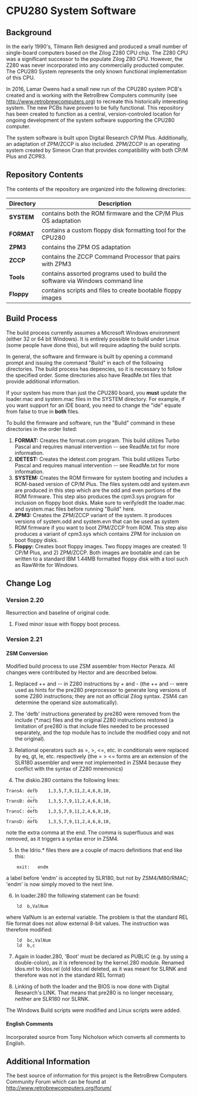 # CPU280 System Software

## Background

In the early 1990's, Tilmann Reh designed and produced a small number of single-board computers based on the Zilog Z280 CPU chip.
The Z280 CPU was a significant successor to the populate Zilog Z80 CPU.  However, the Z280 was never incorporated into any
commercially producted computer.  The CPU280 System represents the only known functional implementation of this CPU.

In 2016, Lamar Owens had a small new run of the CPU280 system PCB's created and is working with the RetroBrew Computers community
(see http://www.retrobrewcomputers.org) to recreate this historically interesting system.  The new PCBs have proven to be fully
functional.  This repository has been created to function as a central, version-controled location for ongoing development of
the system software supporting the CPU280 computer.

The system software is built upon Digital Research CP/M Plus.  Additionally, an adaptation of ZPM/ZCCP is also included.
ZPM/ZCCP is an operating system created by Simeon Cran that provides compatibility with both CP/M Plus and ZCPR3.

## Repository Contents

The contents of the repository are organized into the following directories:

| Directory | Description |
| --- | --- |
| **SYSTEM** | contains both the ROM firmware and the CP/M Plus OS adaptation |
| **FORMAT** | contains a custom floppy disk formatting tool for the CPU280 |
| **ZPM3** | contains the ZPM OS adaptation |
| **ZCCP** | contains the ZCCP Command Processor that pairs with ZPM3 |
| **Tools** | contains assorted programs used to build the software via Windows command line |
| **Floppy** | contains scripts and files to create bootable floppy images |

## Build Process

The build process currently assumes a Microsoft Windows environment (either 32 or 64 bit Windows).  It is entirely
possible to build under Linux (some people have done this), but will require adapting the build scripts.

In general, the software and firmware is built by opening a command prompt and issuing the command "Build"
in each of the following directories.  The build process has depencies, so it is necessary to follow the
specified order.  Some directories also have ReadMe.txt files that provide additional information.

If your system has more than just the CPU280 board, you **must** update the loader.mac and system.mac files
in the SYSTEM directory.  For example, if you want support for an IDE board, you need to change the "ide"
equate from false to true in **both** files.

To build the firmware and software, run the "Build" command in these directories in the order listed:

1. **FORMAT:** Creates the format.com program.  This build utilizes Turbo Pascal and requires manual
intervention -- see ReadMe.txt for more information.
2. **IDETEST:** Creates the idetest.com program.  This build utilizes Turbo Pascal and requires manual
intervention -- see ReadMe.txt for more information.
3. **SYSTEM:** Creates the ROM firmware for system booting and includes a ROM-based version of CP/M Plus.
The files system.odd and system.evn are produced in this step which are the odd and even portions
of the ROM firmware.  This step also produces the cpm3.sys program for inclusion on floppy boot disks.
Make sure to verify/edit the loader.mac and system.mac files before running "Build" here.
4. **ZPM3:** Creates the ZPM/ZCCP variant of the system.  It produces versions of system.odd and system.evn
that can be used as system ROM firmware if you want to boot ZPM/ZCCP from ROM.  This step also produces
a variant of cpm3.sys which contains ZPM for inclusion on boot floppy disks.
5. **Floppy:** Creates boot floppy images.  Two floppy images are created: 1) CP/M Plus, and 2) ZPM/ZCCP.
Both images are bootable and can be written to a standard IBM 1.44MB formatted floppy disk with a tool
such as RawWrite for Windows.

## Change Log

### Version 2.20

Resurrection and baseline of original code.

1. Fixed minor issue with floppy boot process.

### Version 2.21

#### ZSM Conversion

Modified build process to use ZSM assembler from Hector Peraza.  All changes were contributed by Hector and are described below.

1. Replaced ++ and -- in Z280 instructions by + and - (the ++ and -- were used as hints for the pre280 preprocessor to generate long versions of some Z280 instructions; they are not an official Zilog syntax. ZSM4 can determine the operand size automatically).

2. The 'defb' instructions generated by pre280 were removed from the include (*.mac) files and the original Z280 instructions restored (a limitation of pre280 is that include files needed to be processed separately, and the top module has to include the modified copy and not the original).

3. Relational operators such as =, >, <=, etc. in conditionals were replaced by eq, gt, le, etc. respectively (the = > <= forms are an extension of the SLR180 assembler and were not implemented in ZSM4 because they conflict with the syntax of Z280 mnemonics)

4. The diskio.280 contains the following lines:
```
TransA:	defb	1,3,5,7,9,11,2,4,6,8,10,
        ...
TransB:	defb	1,3,5,7,9,11,2,4,6,8,10,
        ...
TransC:	defb	1,3,5,7,9,11,2,4,6,8,10,
        ...
TransD:	defb	1,3,5,7,9,11,2,4,6,8,10,
```
note the extra comma at the end. The comma is superfluous and was removed, as it triggers a syntax error in ZSM4.

5. In the ldrio.* files there are a couple of macro definitions that end like this:
```
	exit:	endm
```
a label before 'endm' is accepted by SLR180, but not by ZSM4/M80/RMAC; 'endm' is now simply moved to the next line.

6. In loader.280 the following statement can be found:
```
	ld	b,ValNum
```
where ValNum is an external variable. The problem is that the standard REL file format does not allow external 8-bit values. The instruction was therefore modified:
```
	ld	bc,ValNum
	ld	b,c
```
7. Again in loader.280, 'Boot' must be declared as PUBLIC (e.g. by using a double-colon), as it is referenced by the kernel.280 module.
Renamed ldos.mrl to ldos.rel (old ldos.rel deleted, as it was meant for SLRNK and therefore was not in the standard REL format)

8. Linking of both the loader and the BIOS is now done with Digital Research's LINK. That means that pre280 is no longer necessary, neither are SLR180 nor SLRNK.

The Windows Build scripts were modified and Linux scripts were added.

#### English Comments

Incorporated source from Tony Nicholson which converts all comments to English.

## Additional Information

The best source of information for this project is the RetroBrew Computers Community Forum which can be found
at http://www.retrobrewcomputers.org/forum/
